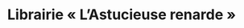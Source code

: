 ---
title: "Librairie « L’Astucieuse renarde »"
url: /bedoin/librairie-lastucieuse-renarde-place-de-la-bourgade/
shop: livres
---